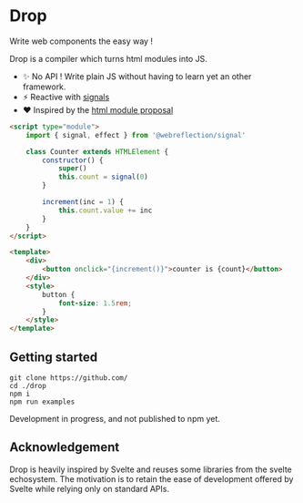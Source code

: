 

# Drop

Write web components the easy way !

Drop is a compiler which turns html modules into JS.

- :sparkles: No API ! Write plain JS without having to learn yet an other framework.
- :zap: Reactive with [signals](https://github.com/tc39/proposal-signals)
- :heart: Inspired by the [html module proposal](https://github.com/WICG/webcomponents/blob/gh-pages/proposals/html-modules-proposal.md)


```html
<script type="module">
    import { signal, effect } from '@webreflection/signal'

    class Counter extends HTMLElement {
        constructor() {
            super()
            this.count = signal(0)
        }

        increment(inc = 1) {
            this.count.value += inc
        }
    }
</script>

<template>
    <div>
        <button onclick="{increment()}">counter is {count}</button>
    </div>
    <style>
        button {
            font-size: 1.5rem;
        }
    </style>
</template>
```

## Getting started

```
git clone https://github.com/
cd ./drop
npm i
npm run examples

```

Development in progress, and not published to npm yet.

## Acknowledgement

Drop is heavily inspired by Svelte and reuses some libraries from the svelte echosystem. The motivation is to retain the ease of development offered by Svelte while relying only on standard APIs. 